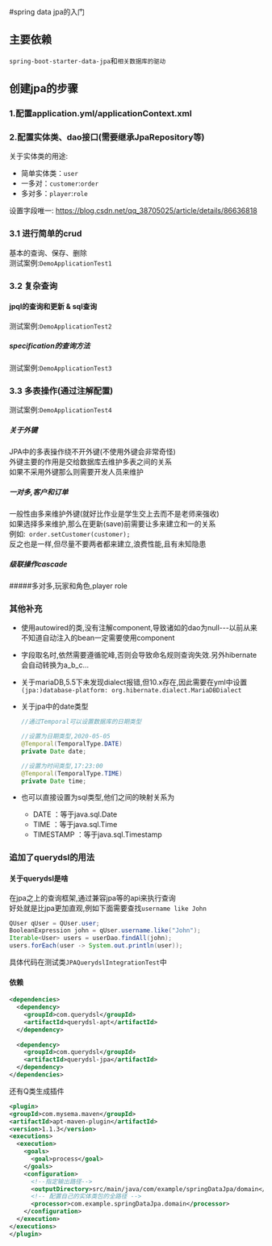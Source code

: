 #spring data jpa的入门

## 主要依赖

`spring-boot-starter-data-jpa`和`相关数据库的驱动`

## 创建jpa的步骤

### 1.配置application.yml/applicationContext.xml

### 2.配置实体类、dao接口(需要继承JpaRepository等)

关于实体类的用途:
- 简单实体类：`user`
- 一多对：`customer`:`order`
- 多对多：`player`:`role`

设置字段唯一: https://blog.csdn.net/qq_38705025/article/details/86636818

### 3.1 进行简单的crud

基本的查询、保存、删除  
测试案例:`DemoApplicationTest1`

### 3.2 复杂查询

#### jpql的查询和更新 & sql查询

测试案例:`DemoApplicationTest2`

##### specification的查询方法

测试案例:`DemoApplicationTest3`


### 3.3 多表操作(通过注解配置)

测试案例:`DemoApplicationTest4`

##### 关于外键

JPA中的多表操作绕不开外键(不使用外键会非常奇怪)  
外键主要的作用是交给数据库去维护多表之间的关系  
如果不采用外键那么则需要开发人员来维护  

##### 一对多,客户和订单

一般性由多来维护外键(就好比作业是学生交上去而不是老师来强收)  
如果选择多来维护,那么在更新(save)前需要让多来建立和一的关系  
例如:` order.setCustomer(customer);`  
反之也是一样,但尽量不要两者都来建立,浪费性能,且有未知隐患  

##### 级联操作cascade

#####多对多,玩家和角色,player role

### 其他补充

- 使用autowired的类,没有注解component,导致诸如的dao为null---以前从来不知道自动注入的bean一定需要使用component  

- 字段取名时,依然需要遵循驼峰,否则会导致命名规则查询失效.另外hibernate会自动转换为a_b_c...  

- 关于mariaDB,5.5下未发现dialect报错,但10.x存在,因此需要在yml中设置`(jpa:)database-platform: org.hibernate.dialect.MariaDBDialect`  

- 关于jpa中的date类型
  ```java
  //通过Temporal可以设置数据库的日期类型
  
  //设置为日期类型,2020-05-05
  @Temporal(TemporalType.DATE)
  private Date date;
  
  //设置为时间类型,17:23:00
  @Temporal(TemporalType.TIME)
  private Date time;
  ```
  
- 也可以直接设置为sql类型,他们之间的映射关系为
  - DATE ：等于java.sql.Date
  - TIME ：等于java.sql.Time
  - TIMESTAMP ：等于java.sql.Timestamp 
  
### 追加了querydsl的用法

#### 关于querydsl是啥

在jpa之上的查询框架,通过兼容jpa等的api来执行查询  
好处就是比jpa更加直观,例如下面需要查找`username like John`  
```java
QUser qUser = QUser.user;
BooleanExpression john = qUser.username.like("John");
Iterable<User> users = userDao.findAll(john);
users.forEach(user -> System.out.println(user));
```
具体代码在测试类`JPAQuerydslIntegrationTest`中

#### 依赖

```xml
<dependencies>
  <dependency>
    <groupId>com.querydsl</groupId>
    <artifactId>querydsl-apt</artifactId>
  </dependency>
  
  <dependency>
    <groupId>com.querydsl</groupId>
    <artifactId>querydsl-jpa</artifactId>
  </dependency>
</dependencies>

```

还有Q类生成插件
```xml
<plugin>
<groupId>com.mysema.maven</groupId>
<artifactId>apt-maven-plugin</artifactId>
<version>1.1.3</version>
<executions>
  <execution>
    <goals>
      <goal>process</goal>
    </goals>
    <configuration>
      <!--指定输出路径-->
      <outputDirectory>src/main/java/com/example/springDataJpa/domain</outputDirectory>
      <!-- 配置自己的实体类包的全路径 -->
      <processor>com.example.springDataJpa.domain</processor>
    </configuration>
  </execution>
</executions>
</plugin>
```

